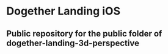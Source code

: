 
# Dogether Landing iOS

## Public repository for the public folder of dogether-landing-3d-perspective